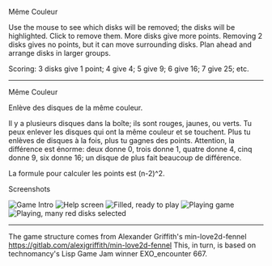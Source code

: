 Même Couleur

Use the mouse to see which disks will be removed; the disks
will be highlighted. Click to remove them. More disks give
more points. Removing 2 disks gives no points, but it can move
surrounding disks. Plan ahead and arrange disks in larger
groups.

Scoring: 3 disks give 1 point; 4 give 4;
         5 give 9; 6 give 16; 7 give 25;
         etc.

-------

Même Couleur

Enlève des disques de la même couleur.

Il y a plusieurs disques dans la boîte; ils sont rouges, jaunes,
ou verts. Tu peux enlever les disques qui ont la même couleur et
se touchent. Plus tu enlèves de disques à la fois, plus tu
gagnes des points. Attention, la différence est énorme: deux
donne 0, trois donne 1, quatre donne 4, cinq donne 9, six donne
16; un disque de plus fait beaucoup de différence.

La formule pour calculer les points est (n-2)^2.

Screenshots

![Game Intro](https://github.com/ratel223/meme-couleur/blob/main/screenshots/M%C3%AAme_Couleur_intro.png "Intro")
![Help screen](https://github.com/ratel223/meme-couleur/blob/main/screenshots/M%C3%AAme_Couleur_help.png "Help")
![Filled, ready to play](https://github.com/ratel223/meme-couleur/blob/main/screenshots/M%C3%AAme_Couleur_fill.png "Filled")
![Playing game](https://github.com/ratel223/meme-couleur/blob/main/screenshots/M%C3%AAme_Couleur_play.png "Playing")
![Playing, many red disks selected](https://github.com/ratel223/meme-couleur/blob/main/screenshots/M%C3%AAme_Couleur_many_red_disks.png "many red disks")

-------

The game structure comes from Alexander Griffith's min-love2d-fennel
https://gitlab.com/alexjgriffith/min-love2d-fennel
This, in turn, is based on technomancy's Lisp Game Jam winner
EXO_encounter 667.
